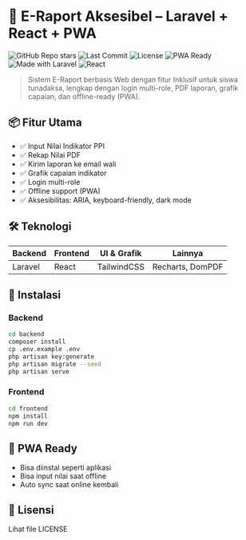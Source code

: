 # 🚀 E-Raport Aksesibel – Laravel + React + PWA

![GitHub Repo stars](https://img.shields.io/github/stars/Ubaidmasrur/e-raport-accessible?style=social)
![Last Commit](https://img.shields.io/github/last-commit/Ubaidmasrur/e-raport-accessible)
![License](https://img.shields.io/github/license/Ubaidmasrur/e-raport-accessible)
![PWA Ready](https://img.shields.io/badge/PWA-Enabled-3eb991?logo=googlechrome)
![Made with Laravel](https://img.shields.io/badge/Made%20with-Laravel-red)
![React](https://img.shields.io/badge/Frontend-React-blue)

> Sistem E-Raport berbasis Web dengan fitur Inklusif untuk siswa tunadaksa, lengkap dengan login multi-role, PDF laporan, grafik capaian, dan offline-ready (PWA).

## 📦 Fitur Utama

- ✅ Input Nilai Indikator PPI
- ✅ Rekap Nilai PDF
- ✅ Kirim laporan ke email wali
- ✅ Grafik capaian indikator
- ✅ Login multi-role
- ✅ Offline support (PWA)
- ✅ Aksesibilitas: ARIA, keyboard-friendly, dark mode

## 🛠️ Teknologi

| Backend | Frontend | UI & Grafik | Lainnya         |
|---------|----------|-------------|-----------------|
| Laravel | React    | TailwindCSS | Recharts, DomPDF |

## 🚀 Instalasi

### Backend
```bash
cd backend
composer install
cp .env.example .env
php artisan key:generate
php artisan migrate --seed
php artisan serve
```

### Frontend
```bash
cd frontend
npm install
npm run dev
```

## 📱 PWA Ready
- Bisa diinstal seperti aplikasi
- Bisa input nilai saat offline
- Auto sync saat online kembali

## 📄 Lisensi
Lihat file LICENSE
